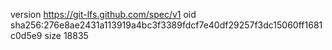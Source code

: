 version https://git-lfs.github.com/spec/v1
oid sha256:276e8ae2431a113919a4bc3f3389fdcf7e40df29257f3dc15060ff1681c0d5e9
size 18835
